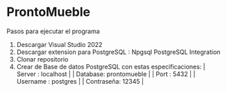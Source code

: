 # ProntoMueble
Pasos para ejecutar el programa

1. Descargar Visual Studio 2022
2. Descargar extension para PostgreSQL : Npgsql PostgreSQL Integration  
3. Clonar repositorio
4. Crear de Base de datos PostgreSQL con estas especificaciones:
| Server : localhost |
| Database: prontomueble |
| Port : 5432 |
| Username : postgres |
| Contraseña: 12345 |


  



